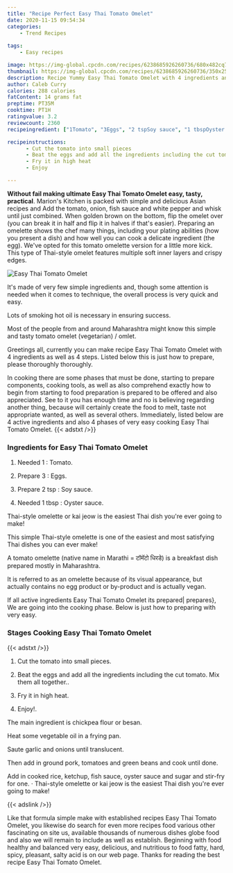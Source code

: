 ```yaml
---
title: "Recipe Perfect Easy Thai Tomato Omelet"
date: 2020-11-15 09:54:34
categories:
    - Trend Recipes
    
tags:
    - Easy recipes

image: https://img-global.cpcdn.com/recipes/6238685926260736/680x482cq70/easy-thai-tomato-omelet-recipe-main-photo.jpg
thumbnail: https://img-global.cpcdn.com/recipes/6238685926260736/350x250cq70/easy-thai-tomato-omelet-recipe-main-photo.jpg
description: Recipe Yummy Easy Thai Tomato Omelet with 4 ingredients and 4 stages of easy cooking.
author: Caleb Curry
calories: 288 calories
fatContent: 14 grams fat
preptime: PT35M
cooktime: PT1H
ratingvalue: 3.2
reviewcount: 2360
recipeingredient: ["1Tomato", "3Eggs", "2 tspSoy sauce", "1 tbspOyster sauce"]

recipeinstructions: 
      - Cut the tomato into small pieces 
      - Beat the eggs and add all the ingredients including the cut tomato Mix them all together 
      - Fry it in high heat 
      - Enjoy

---
```




**Without fail making ultimate Easy Thai Tomato Omelet easy, tasty, practical**. Marion&#39;s Kitchen is packed with simple and delicious Asian recipes and Add the tomato, onion, fish sauce and white pepper and whisk until just combined. When golden brown on the bottom, flip the omelet over (you can break it in half and flip it in halves if that&#39;s easier). Preparing an omelette shows the chef many things, including your plating abilities (how you present a dish) and how well you can cook a delicate ingredient (the egg). We&#39;ve opted for this tomato omelette version for a little more kick. This type of Thai-style omelet features multiple soft inner layers and crispy edges.


![Easy Thai Tomato Omelet](https://img-global.cpcdn.com/recipes/6238685926260736/680x482cq70/easy-thai-tomato-omelet-recipe-main-photo.jpg "Easy Thai Tomato Omelet")



It&#39;s made of very few simple ingredients and, though some attention is needed when it comes to technique, the overall process is very quick and easy.

Lots of smoking hot oil is necessary in ensuring success.

Most of the people from and around Maharashtra might know this simple and tasty tomato omelet (vegetarian) / omlet.


Greetings all, currently you can make recipe Easy Thai Tomato Omelet with 4 ingredients as well as 4 steps. Listed below this is just how to prepare, please thoroughly thoroughly.

In cooking there are some phases that must be done, starting to prepare components, cooking tools, as well as also comprehend exactly how to begin from starting to food preparation is prepared to be offered and also appreciated. See to it you has enough time and no is believing regarding another thing, because will certainly create the food to melt, taste not appropriate wanted, as well as several others. Immediately, listed below are 4 active ingredients and also 4 phases of very easy cooking Easy Thai Tomato Omelet.
{{< adstxt />}}

### Ingredients for Easy Thai Tomato Omelet


1. Needed 1 : Tomato.

1. Prepare 3 : Eggs.

1. Prepare 2 tsp : Soy sauce.

1. Needed 1 tbsp : Oyster sauce.


Thai-style omelette or kai jeow is the easiest Thai dish you&#39;re ever going to make!

This simple Thai-style omelette is one of the easiest and most satisfying Thai dishes you can ever make!

A tomato omelette (native name in Marathi = टॉमॅटो धिरडे) is a breakfast dish prepared mostly in Maharashtra.

It is referred to as an omelette because of its visual appearance, but actually contains no egg product or by-product and is actually vegan.


If all active ingredients Easy Thai Tomato Omelet its prepared| prepares}, We are going into the cooking phase. Below is just how to preparing with very easy.

### Stages Cooking Easy Thai Tomato Omelet

{{< adstxt />}}


1. Cut the tomato into small pieces.



1. Beat the eggs and add all the ingredients including the cut tomato. Mix them all together..



1. Fry it in high heat.



1. Enjoy!.




The main ingredient is chickpea flour or besan.

Heat some vegetable oil in a frying pan.

Saute garlic and onions until translucent.

Then add in ground pork, tomatoes and green beans and cook until done.

Add in cooked rice, ketchup, fish sauce, oyster sauce and sugar and stir-fry for one. · Thai-style omelette or kai jeow is the easiest Thai dish you&#39;re ever going to make!


{{< adslink />}}

Like that formula simple make with established recipes Easy Thai Tomato Omelet, you likewise do search for even more recipes food various other fascinating on site us, available thousands of numerous dishes globe food and also we will remain to include as well as establish. Beginning with food healthy and balanced very easy, delicious, and nutritious to food fatty, hard, spicy, pleasant, salty acid is on our web page. Thanks for reading the best recipe Easy Thai Tomato Omelet.
